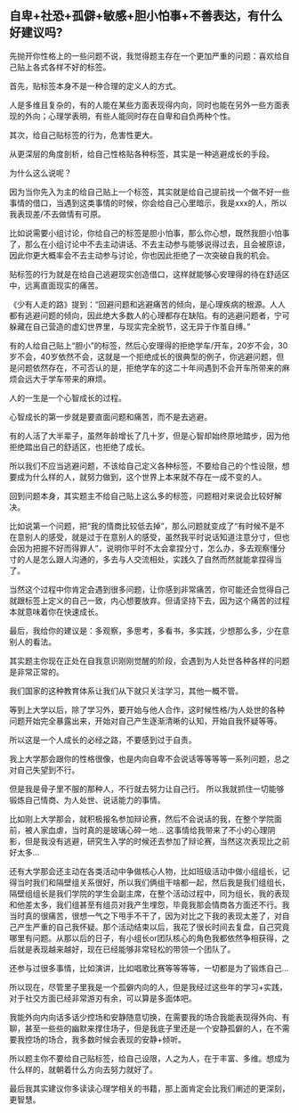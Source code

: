 ## 自卑+社恐+孤僻+敏感+胆小怕事+不善表达，有什么好建议吗?
先抛开你性格上的一些问题不说，我觉得题主存在一个更加严重的问题：喜欢给自己贴上各式各样不好的标签。

首先，贴标签本身不是一种合理的定义人的方式。

人是多维且复杂的，有的人能在某些方面表现得内向，同时也能在另外一些方面表现的外向；心理学表明，有些人能同时存在自卑和自负两种个性。

其次，给自己贴标签的行为，危害性更大。

从更深层的角度剖析，给自己性格贴各种标签，其实是一种逃避成长的手段。

为什么这么说呢？

因为当你先入为主的给自己贴上一个标签，其实就是给自己提前找一个做不好一些事情的借口，当遇到这类事情的时候，你会给自己心里暗示，我是xxx的人，所以我表现差/不去做情有可原。

比如说需要小组讨论，你给自己的标签是胆小怕事，那么你心想，既然我胆小怕事了，那么在小组讨论中不去主动讲话、不去主动参与能够说得过去，且会被原谅，因此你更大概率会不去主动参与讨论，你也因此拒绝了一次突破自我的机会。

贴标签的行为就是在给自己逃避现实创造借口，这样就能够心安理得的待在舒适区中，远离直面现实的痛苦。

《少有人走的路》提到：“回避问题和逃避痛苦的倾向，是心理疾病的根源。人人都有逃避问题的倾向，因此绝大多数人的心理都存在缺陷。有的逃避问题者，宁可躲藏在自己营造的虚幻世界里，与现实完全脱节，这无异于作茧自缚。”


有的人给自己贴上“胆小”的标签，然后心安理得的拒绝学车/开车，20岁不会，30岁不会，40岁依然不会，这就是一个拒绝成长的很典型的例子，你逃避问题，但是问题依然存在，不可否认的是，拒绝学车的这二十年间遇到不会开车所带来的麻烦会远大于学车带来的麻烦。

人的一生是一个心智成长的过程。

心智成长的第一步就是要直面问题和痛苦，而不是去逃避。

有的人活了大半辈子，虽然年龄增长了几十岁，但是心智却始终原地踏步，因为他拒绝踏出自己的舒适区，也拒绝了成长。



所以我们不应当逃避问题，不该给自己定义各种标签，不要给自己的个性设限，想要成为什么样的人，就努力做到，这个世界上本来就不存在一成不变的人。



回到问题本身，其实题主不给自己贴上这么多的标签，问题相对来说会比较好解决。  

比如说第一个问题，把“我的情商比较低去掉”，那么问题就变成了“有时候不是不在意别人的感受，就是过于在意别人的感受，虽然我平时说话知道注意分寸，但也会因为把握不好而得罪人”，说明你平时不太会拿捏分寸，怎么办，多去观察懂分寸的人是怎么跟人沟通的，多去与人交流相处，实践久了自然而然就能拿捏得当了。

当然这个过程中你肯定会遇到很多问题，让你感到非常痛苦，你可能还会觉得自己就跟标签上定义的自己一致，内心想要放弃。但请坚持下去，因为这个痛苦的过程本就意味着你在快速成长。


最后，我给你的建议是：多观察，多思考，多看书，多实践，少想那么多，少在意别人的看法。


其实题主你现在正处在自我意识刚刚觉醒的阶段，会遇到为人处世各种各样的问题是非常正常的。

我们国家的这种教育体系让我们从下就只关注学习，其他一概不管。

等到上大学以后，除了学习外，要开始与他人合作，这时候性格/为人处世的各种问题开始完全暴露出来，开始对自己产生逐渐清晰的认知，开始自我怀疑等等。

所以这是一个人成长的必经之路，不要感到过于自责。

我上大学那会跟你的性格很像，也是内向自卑不会说话等等等等一系列问题，总之对自己失望到不行。

但是我是骨子里不服的那种人，不行就去努力让自己行。
所以我就抓住一切能够锻炼自己情商、为人处世、说话能力的事情。

比如刚上大学那会，就积极报名参加辩论赛，然后不会说话的我，在整个学院面前，被人家血虐，当时真的是玻璃心碎一地...
这事情给我带来了不小的心理阴影，但是我没有逃避，研究生入学的时候还去参加了辩论赛，当然这次表现比之前好太多...

还有大学那会还主动在各类活动中争做核心人物，比如班级活动中做小组组长，记得当时我们和隔壁组关系很好，所以我们俩组干啥都一起，然后我是我们组组长，隔壁组组长是我们学院的学生会副主席，在整个活动过程中，同为组长，我的表现和他差太多，我们组甚至有组员对我产生埋怨，毕竟我那会情商各方面还不行。我当时真的很痛苦，很想一气之下甩手不干了，因为对比之下我的表现太差了，对自己产生严重的自己我怀疑。那个活动结束以后，我花了很长时间去复盘，自己究竟哪里有问题。从那以后的日子，有小组长or团队核心的角色我都依然争相获得，之后就是表现越来越好，现在已经能够非常轻松的带领一个团队了。

还参与过很多事情，比如演讲，比如唱歌比赛等等等等，一切都是为了锻炼自己...

所以现在，尽管里子里我是一个孤僻内向的人，但是我经过这些年的学习+实践，对于社交方面已经非常游刃有余，可以算是多面体吧。 

我能外向内向话多话少控场和安静随意切换，在需要我的场合我能表现得外向、有聊，甚至一些些的幽默来撑住场子，但是我底子里还是一个安静孤僻的人，在不需要我控场的场合，我多数时候会表现的安静+倾听。

所以题主你不要给自己贴标签，给自己设限，人之为人，在于丰富、多维。想成为什么样的，就朝着什么方向去努力就好了。

最后我其实建议你多读读心理学相关的书籍，那上面肯定会比我们阐述的更深刻，更智慧。



